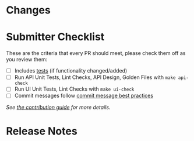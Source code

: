 <!-- 🎉🎉🎉 Thank you for the PR!!! 🎉🎉🎉 -->

# Changes

<!-- Describe your changes here- ideally you can get that description straight from
your descriptive commit message(s)! -->

# Submitter Checklist

These are the criteria that every PR should meet, please check them off as you
review them:

- [ ] Includes [tests](https://github.com/tektoncd/community/blob/main/standards.md#principles) (if functionality changed/added)
- [ ] Run API Unit Tests, Lint Checks, API Design, Golden Files with `make api-check`
- [ ] Run UI Unit Tests, Lint Checks with `make ui-check`
- [ ] Commit messages follow [commit message best practices](https://github.com/tektoncd/community/blob/main/standards.md#commit-messages)

_See [the contribution guide](https://github.com/tektoncd/pipeline/blob/main/CONTRIBUTING.md) for more details._

# Release Notes

<!--
Does your PR contain User facing changes?

If so, briefly describe them here so we can include this description in the
release notes for the next release!

For pull requests with a release note:

```release-note
Your release note here
```

For pull requests that require additional action from users switching to the new release, include the string "action required" (case insensitive) in the release note:

```release-note
action required: your release note here
```

For pull requests that don't need to be mentioned at release time, use the `/release-note-none` Prow command to add the `release-note-none` label to the PR. You can also write the string "NONE" as a release note in your PR description:

```release-note
NONE
```
-->